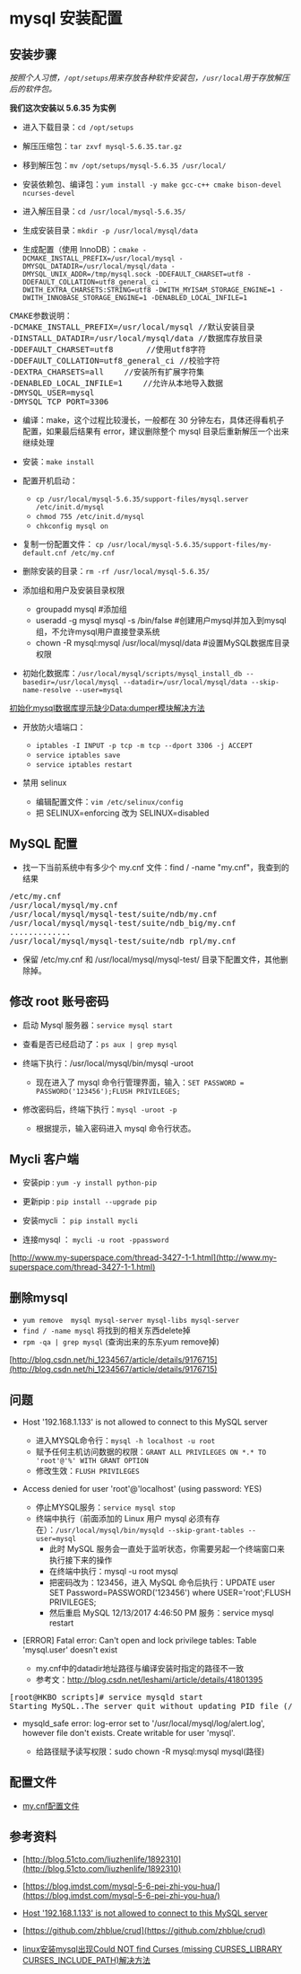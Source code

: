 # mysql 安装配置

## 安装步骤

*按照个人习惯，`/opt/setups`用来存放各种软件安装包，`/usr/local`用于存放解压后的软件包。*

**我们这次安装以 5.6.35 为实例**

- 进入下载目录：`cd /opt/setups`

- 解压压缩包：`tar zxvf mysql-5.6.35.tar.gz`

- 移到解压包：`mv /opt/setups/mysql-5.6.35 /usr/local/`

- 安装依赖包、编译包：`yum install -y make gcc-c++ cmake bison-devel ncurses-devel`

- 进入解压目录：`cd /usr/local/mysql-5.6.35/`

- 生成安装目录：`mkdir -p /usr/local/mysql/data`

- 生成配置（使用 InnoDB）：`cmake -DCMAKE_INSTALL_PREFIX=/usr/local/mysql -DMYSQL_DATADIR=/usr/local/mysql/data -DMYSQL_UNIX_ADDR=/tmp/mysql.sock -DDEFAULT_CHARSET=utf8 -DDEFAULT_COLLATION=utf8_general_ci -DWITH_EXTRA_CHARSETS:STRING=utf8 -DWITH_MYISAM_STORAGE_ENGINE=1 -DWITH_INNOBASE_STORAGE_ENGINE=1 -DENABLED_LOCAL_INFILE=1`

<pre>
CMAKE参数说明：
-DCMAKE_INSTALL_PREFIX=/usr/local/mysql //默认安装目录
-DINSTALL_DATADIR=/usr/local/mysql/data //数据库存放目录
-DDEFAULT_CHARSET=utf8 　　　 //使用utf8字符
-DDEFAULT_COLLATION=utf8_general_ci //校验字符
-DEXTRA_CHARSETS=all 　　//安装所有扩展字符集
-DENABLED_LOCAL_INFILE=1 　　//允许从本地导入数据
-DMYSQL_USER=mysql
-DMYSQL_TCP_PORT=3306
</pre>

- 编译：make，这个过程比较漫长，一般都在 30 分钟左右，具体还得看机子配置，如果最后结果有 error，建议删除整个 mysql 目录后重新解压一个出来继续处理

- 安装：`make install`

- 配置开机启动：
	- `cp /usr/local/mysql-5.6.35/support-files/mysql.server /etc/init.d/mysql`
	- `chmod 755 /etc/init.d/mysql`
	- `chkconfig mysql on`

- 复制一份配置文件： `cp /usr/local/mysql-5.6.35/support-files/my-default.cnf /etc/my.cnf`

- 删除安装的目录：`rm -rf /usr/local/mysql-5.6.35/`

- 添加组和用户及安装目录权限
	- groupadd mysql #添加组
	- useradd -g mysql mysql -s /bin/false #创建用户mysql并加入到mysql组，不允许mysql用户直接登录系统
	- chown -R mysql:mysql /usr/local/mysql/data #设置MySQL数据库目录权限

- 初始化数据库：`/usr/local/mysql/scripts/mysql_install_db --basedir=/usr/local/mysql --datadir=/usr/local/mysql/data --skip-name-resolve --user=mysql`

[初始化mysql数据库提示缺少Data:dumper模块解决方法](http://blog.51cto.com/liuzhenlife/1892070)

- 开放防火墙端口：
	- `iptables -I INPUT -p tcp -m tcp --dport 3306 -j ACCEPT`
	- `service iptables save`
	- `service iptables restart`

- 禁用 selinux
	- 编辑配置文件：`vim /etc/selinux/config`
	- 把 SELINUX=enforcing 改为 SELINUX=disabled

## MySQL 配置

- 找一下当前系统中有多少个 my.cnf 文件：find / -name "my.cnf"，我查到的结果

<pre>
/etc/my.cnf
/usr/local/mysql/my.cnf
/usr/local/mysql/mysql-test/suite/ndb/my.cnf
/usr/local/mysql/mysql-test/suite/ndb_big/my.cnf
.............
/usr/local/mysql/mysql-test/suite/ndb_rpl/my.cnf
</pre>

- 保留 /etc/my.cnf 和 /usr/local/mysql/mysql-test/ 目录下配置文件，其他删除掉。

## 修改 root 账号密码

- 启动 Mysql 服务器：`service mysql start`

- 查看是否已经启动了：`ps aux | grep mysql`

- 终端下执行：/usr/local/mysql/bin/mysql -uroot

	- 现在进入了 mysql 命令行管理界面，输入：`SET PASSWORD = PASSWORD('123456');FLUSH PRIVILEGES;`

- 修改密码后，终端下执行：`mysql -uroot -p`

	- 根据提示，输入密码进入 mysql 命令行状态。

## Mycli 客户端

- 安装pip : `yum -y install python-pip`

- 更新pip : `pip install --upgrade pip`

- 安装mycli ： `pip install mycli`

- 连接mysql ： `mycli -u root -ppassword`

[http://www.my-superspace.com/thread-3427-1-1.html](http://www.my-superspace.com/thread-3427-1-1.html)

## 删除mysql

- `yum remove  mysql mysql-server mysql-libs mysql-server`
- `find / -name mysql` 将找到的相关东西delete掉
- `rpm -qa | grep mysql` (查询出来的东东yum remove掉)

[http://blog.csdn.net/hi_1234567/article/details/9176715](http://blog.csdn.net/hi_1234567/article/details/9176715)


## 问题

- Host '192.168.1.133' is not allowed to connect to this MySQL server

	- 进入MYSQL命令行：`mysql -h localhost -u root`
	- 赋予任何主机访问数据的权限：`GRANT ALL PRIVILEGES ON *.* TO  'root'@'%' WITH GRANT OPTION` 
	- 修改生效：`FLUSH PRIVILEGES`

- Access denied for user 'root'@'localhost' (using password: YES)

	- 停止MYSQL服务：`service mysql stop`
	- 终端中执行（前面添加的 Linux 用户 mysql 必须有存在）：`/usr/local/mysql/bin/mysqld --skip-grant-tables --user=mysql`
		- 此时 MySQL 服务会一直处于监听状态，你需要另起一个终端窗口来执行接下来的操作
		- 在终端中执行：mysql -u root mysql
		- 把密码改为：123456，进入 MySQL 命令后执行：UPDATE user SET Password=PASSWORD('123456') where USER='root';FLUSH PRIVILEGES;
		- 然后重启 MySQL 12/13/2017 4:46:50 PM 服务：service mysql restart

- [ERROR] Fatal error: Can't open and lock privilege tables: Table 'mysql.user' doesn't exist

	- my.cnf中的datadir地址路径与编译安装时指定的路径不一致
	- 参考文：http://blog.csdn.net/leshami/article/details/41801395

<pre>
[root@HKBO scripts]# service mysqld start
Starting MySQL..The server quit without updating PID file (/var/lib/mysql/HKBO.pid).[FAILED]
</pre>

- mysqld_safe error: log-error set to '/usr/local/mysql/log/alert.log', however file don't exists. Create writable for user 'mysql'.

	- 给路径赋予读写权限：sudo chown -R mysql:mysql mysql(路径)

## 配置文件

- [my.cnf配置文件](mysql/file/my.cnf)

## 参考资料

- [http://blog.51cto.com/liuzhenlife/1892310](http://blog.51cto.com/liuzhenlife/1892310)

- [https://blog.imdst.com/mysql-5-6-pei-zhi-you-hua/](https://blog.imdst.com/mysql-5-6-pei-zhi-you-hua/)

- [Host '192.168.1.133' is not allowed to connect to this MySQL server](https://www.cnblogs.com/xyzdw/archive/2011/08/11/2135227.html)

- [https://github.com/zhblue/crud](https://github.com/zhblue/crud)

- [linux安装mysql出现Could NOT find Curses (missing CURSES_LIBRARY CURSES_INCLUDE_PATH)解决方法](https://www.cnblogs.com/ityunv/p/5909485.html)